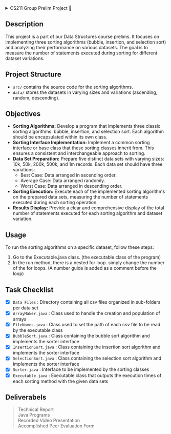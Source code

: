 <details>
  <summary>CS211 Group Prelim Project 📘 </summary>
  | Author: Leonhard Leung <br>
  | Course: CS211 <br>
  | Class Code: 9342
</details>

## Description
This project is a part of our Data Structures course prelims. It focuses on implementing three sorting algorithms (bubble, insertion, and selection sort) and analyzing their performance on various datasets. The goal is to measure the number of statements executed during sorting for different dataset variations.

## Project Structure
- `src/` contains the source code for the sorting algorithms.
- `data/` stores the datasets in varying sizes and variations (ascending, random, descending).

## Objectives
- __Sorting Algorithms:__ Develop a program that implements three classic sorting algorithms: bubble, insertion, and selection sort. Each algorithm should be encapsulated within its own class.
- __Sorting Interface Implementation:__ Implement a common sorting interface or base class that these sorting classes inherit from. This ensures a consistent and interchangeable approach to sorting.
- __Data Set Preparation:__ Prepare five distinct data sets with varying sizes: 10k, 50k, 200k, 500k, and 1m records. Each data set should have three variations:
  * Best Case: Data arranged in ascending order.
  * Average Case: Data arranged randomly.
  * Worst Case: Data arranged in descending order.
- __Sorting Execution:__ Execute each of the implemented sorting algorithms on the prepared data sets, measuring the number of statements executed during each sorting operation.
- __Results Display:__ Provide a clear and comprehensive display of the total number of statements executed for each sorting algorithm and dataset variation.

## Usage
To run the sorting algorithms on a specific dataset, follow these steps:
1. Go to the Executable.java class. (the executable class of the program)
2. In the run method, there is a nested for loop. simply change the number of the for loops. (A number guide is added as a comment before the loop)

## Task Checklist
- [x] `Data Files` : Directory containing all csv files organized in sub-folders per data set
- [x] `ArrayMaker.java` : Class used to handle the creation and population of arrays
- [x] `FileNames.java` : Class used to set the path of each csv file to be read by the executable class
- [x] `BubbleSort.java` : Class containing the bubble sort algorithm and implements the sorter interface
- [x] `InsertionSort.java` : Class containing the insertion sort algorithm and implements the sorter interface
- [x] `SelectionSort.java` : Class containing the selection sort algorithm and implements the sorter interface
- [x] `Sorter.java` : Interface to be implemented by the sorting classes
- [x] `Executable.java` : Executable class that outputs the execution times of each sorting method with the given data sets

## Deliverabels
> Technical Report <br>
> Java Programs <br>
> Recorded Video Presentation <br>
> Accomplished Peer Evaluation Form
